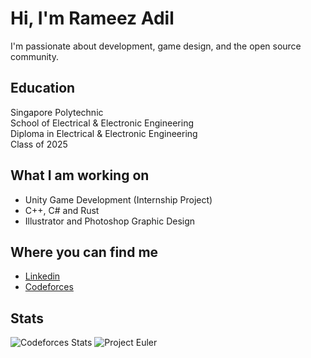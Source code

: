 # Hi, I'm Rameez Adil

I'm passionate about development, game design, and the open source community.

## Education
Singapore Polytechnic <br/>
School of Electrical & Electronic Engineering <br/>
Diploma in Electrical & Electronic Engineering <br/>
Class of 2025

## What I am working on
- Unity Game Development (Internship Project)
- C++, C# and Rust
- Illustrator and Photoshop Graphic Design

## Where you can find me
- [Linkedin](https://www.linkedin.com/in/rameezadil/)
- [Codeforces](https://codeforces.com/profile/splodster)

## Stats

![Codeforces Stats](https://codeforces-readme-stats.vercel.app/api/card?username=splodster)
![Project Euler](https://projecteuler.net/profile/splodster.png)
